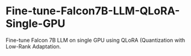 # Fine-tune-Falcon7B-LLM-QLoRA-Single-GPU
Fine-tune Falcon 7B LLM on single GPU using QLoRA (Quantization with Low-Rank Adaptation.
